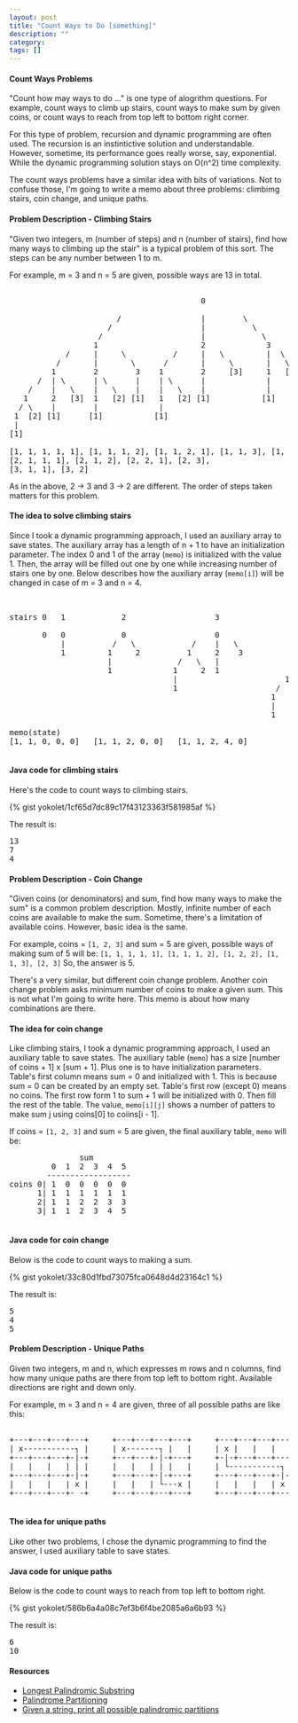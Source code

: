 ```yaml
---
layout: post
title: "Count Ways to Do [something]"
description: ""
category: 
tags: []
---
```


#### Count Ways Problems ####

"Count how may ways to do ..." is one type of alogrithm questions.
For example, count ways to climb up stairs, count ways to make sum by given coins, 
or count ways to reach from top left to bottom right corner.

For this type of problem, recursion and dynamic programming are often used.
The recursion is an instintictive solution and understandable.
However, sometime, its performance goes really worse, say, exponential.
While the dynamic programming solution stays on O(n^2) time complexity.

The count ways problems have a similar idea with bits of variations.
Not to confuse those, I'm going to write a memo about three problems:
climbimg stairs, coin change, and unique paths.


#### Problem Description - Climbing Stairs ####

"Given two integers, m (number of steps) and n (number of stairs),
find how many ways to climbing up the stair"
is a typical problem of this sort.
The steps can be any number between 1 to m.

For example, m = 3 and n = 5 are given,
possible ways are 13 in total.

<pre>

                                         0

                       /                 |        \
                     /                   |          \
                   /                     |            \
                  1                      2             3
            /     |     \          /     |   \         |  \
          /       |       \      /       |     \       |   \
         1        2        3    1        2     [3]     1   [2]
      /  | \      | \      |    | \      |             |
    /    |   \    |   \    |    |   \    |             |
   1     2   [3]  1   [2] [1]   1   [2] [1]           [1]
  / \    |        |             |
 1  [2] [1]      [1]           [1]
 |
[1]

[1, 1, 1, 1, 1], [1, 1, 1, 2], [1, 1, 2, 1], [1, 1, 3], [1, 2, 1, 1], [1, 2, 2], [1, 3, 1]
[2, 1, 1, 1], [2, 1, 2], [2, 2, 1], [2, 3],
[3, 1, 1], [3, 2]
</pre>

As in the above, 2 -> 3 and 3 -> 2 are different.
The order of steps taken matters for this problem.


#### The idea to solve climbing stairs ####

Since I took a dynamic programming approach, I used an auxiliary array to save states.
The auxiliary array has a length of n + 1 to have an initialization parameter.
The index 0 and 1 of the array (`memo`) is initialized with the value 1.
Then, the array will be filled out one by one while increasing number of stairs one by one.
Below describes how the auxiliary array (`memo[i]`) will be changed in case of  m = 3 and n = 4.

<pre>


stairs 0   1            2                   3                          4

       0   0            0                   0                          0
           |          /   \            /    |   \                /     |     \
           1         1     2          1     2    3              1      2      3
                     |              /   \   |                 / | \    | \    |
                     1             1     2  1               /   |  \   |  \   |
                                   |                       1    2   3  1   2  1
                                   1                     /   \  |      |
                                                        1     2 1      1
                                                        |
                                                        1

memo(state)
[1, 1, 0, 0, 0]   [1, 1, 2, 0, 0]   [1, 1, 2, 4, 0]          [1, 1, 2, 4, 7]

</pre>

#### Java code for climbing stairs ###

Here's the code to count ways to climbing stairs.

{% gist yokolet/1cf65d7dc89c17f43123363f581985af %}

The result is:

<pre>
13
7
4
</pre>

#### Problem Description - Coin Change ####

"Given coins (or denominators) and sum, find how many ways to make the sum"
is a common problem description.
Mostly, infinite number of each coins are available to make the sum.
Sometime, there's a limitation of available coins.
However, basic idea is the same.

For example, coins = `[1, 2, 3]` and sum = 5 are given,
possible ways of making sum of 5 will be:
`[1, 1, 1, 1, 1], [1, 1, 1, 2], [1, 2, 2], [1, 1, 3], [2, 3]`
So, the answer is 5.

There's a very similar, but different coin change problem.
Another coin change problem asks minimum number of coins to make a given sum.
This is not what I'm going to write here.
This memo is about how many combinations are there.


#### The idea for coin change  ####

Like climbing stairs, I took a dynamic programming approach, I used an auxiliary table
to save states.
The auxiliary table (`memo`) has a size [number of coins + 1] x [sum + 1].
Plus one is to have initialization parameters.
Table's first column means sum = 0 and initialized with 1.
This is because sum = 0 can be created by an empty set.
Table's first row (except 0) means no coins.
The first row form 1 to sum + 1 will be initialized with 0.
Then fill the rest of the table.
The value, `memo[i][j]` shows a number of patters to make sum j using coins[0] to coiins[i - 1].

If coins = `[1, 2, 3]` and sum = 5 are given, the final auxiliary table, `memo` will be:

<pre>
               sum
         0  1  2  3  4  5
        ------------------
coins 0| 1  0  0  0  0  0
      1| 1  1  1  1  1  1
      2| 1  1  2  2  3  3
      3| 1  1  2  3  4  5

</pre>

#### Java code for coin change ###

Below is the code to count ways to making a sum.

{% gist yokolet/33c80d1fbd73075fca0648d4d23164c1 %}

The result is:

<pre>
5
4
5
</pre>


#### Problem Description - Unique Paths ####

Given two integers, m and n, which expresses m rows and n columns,
find how many unique paths are there from top left to bottom right.
Available directions are right and down only.

For example, m = 3 and n = 4 are given, three of all possible paths
are like this:

<pre>

+---+---+---+---+     +---+---+---+---+     +---+---+---+---+
| x-----------┐ |     | x-------┐ |   |     | x |   |   |   |
+---+---+---+-|-+     +---+---+-|-+---+     +-|-+---+---+---+
|   |   |   | | |     |   |   | | |   |     | └-----------┐ |
+---+---+---+-|-+     +---+---+-|-+---+     +---+---+---+-|-+
|   |   |   | x |     |   |   | └---x |     |   |   |   | x |
+---+---+---+- -+     +---+---+---+---+     +---+---+---+---+

</pre>


#### The idea for unique paths ####

Like other two problems, I chose the dynamic programming to find the answer,
I used auxiliary table to save states.





#### Java code  for unique paths ####

Below is the code to count ways to reach from top left to bottom right.

{% gist yokolet/586b6a4a08c7ef3b6f4be2085a6a6b93 %}

The result is:

<pre>
6
10
</pre>




#### Resources ####

- [Longest Palindromic Substring](http://www.programcreek.com/2013/12/leetcode-solution-of-longest-palindromic-substring-java/)
- [Palindrome Partitioning](http://www.geeksforgeeks.org/dynamic-programming-set-17-palindrome-partitioning/)
- [Given a string, print all possible palindromic partitions](http://www.geeksforgeeks.org/given-a-string-print-all-possible-palindromic-partition/)


